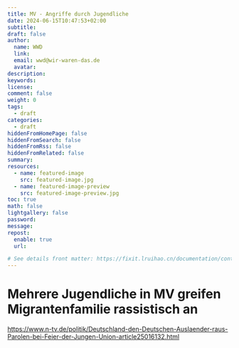 ```yaml
---
title: MV - Angriffe durch Jugendliche
date: 2024-06-15T10:47:53+02:00
subtitle:
draft: false
author:
  name: WWD
  link: 
  email: wwd@wir-waren-das.de
  avatar:
description:
keywords:
license:
comment: false
weight: 0
tags:
  - draft
categories:
  - draft
hiddenFromHomePage: false
hiddenFromSearch: false
hiddenFromRss: false
hiddenFromRelated: false
summary:
resources:
  - name: featured-image
    src: featured-image.jpg
  - name: featured-image-preview
    src: featured-image-preview.jpg
toc: true
math: false
lightgallery: false
password:
message:
repost:
  enable: true
  url:

# See details front matter: https://fixit.lruihao.cn/documentation/content-management/introduction/#front-matter
---
```

# Mehrere Jugendliche in MV greifen Migrantenfamilie rassistisch an

https://www.n-tv.de/politik/Deutschland-den-Deutschen-Auslaender-raus-Parolen-bei-Feier-der-Jungen-Union-article25016132.html

